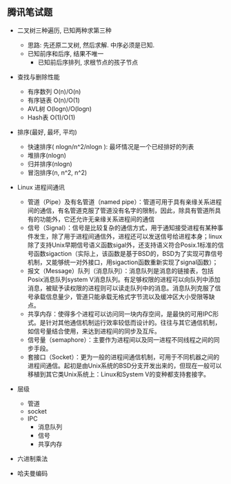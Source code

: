 腾讯笔试题
---

- 二叉树三种遍历, 已知两种求第三种
	- 思路: 先还原二叉树, 然后求解. 中序必须是已知.
	- 已知前序和后序, 结果不唯一
		- 已知前后序排列, 求根节点的孩子节点


- 查找与删除性能
	- 有序数列 O(n)/O(n)
	- 有序链表 O(n)/O(1)
	- AVL树 O(logn)/O(logn)
	- Hash表 O(1)/O(1)


- 排序(最好, 最坏, 平均)
	- 快速排序( nlogn/n^2/nlogn ): 最坏情况是一个已经排好的列表
	- 堆排序(nlogn)
	- 归并排序(nlogn)
	- 冒泡排序(n, n^2, n^2)


- Linux 进程间通讯
	- 管道（Pipe）及有名管道（named pipe）：管道可用于具有亲缘关系进程间的通信，有名管道克服了管道没有名字的限制，因此，除具有管道所具有的功能外，它还允许无亲缘关系进程间的通信
	- 信号（Signal）：信号是比较复杂的通信方式，用于通知接受进程有某种事件发生，除了用于进程间通信外，进程还可以发送信号给进程本身；linux除了支持Unix早期信号语义函数sigal外，还支持语义符合Posix.1标准的信号函数sigaction（实际上，该函数是基于BSD的，BSD为了实现可靠信号机制，又能够统一对外接口，用sigaction函数重新实现了signal函数）；
	- 报文（Message）队列（消息队列）：消息队列是消息的链接表，包括Posix消息队列system V消息队列。有足够权限的进程可以向队列中添加消息，被赋予读权限的进程则可以读走队列中的消息。消息队列克服了信号承载信息量少，管道只能承载无格式字节流以及缓冲区大小受限等缺点。
	- 共享内存：使得多个进程可以访问同一块内存空间，是最快的可用IPC形式。是针对其他通信机制运行效率较低而设计的。往往与其它通信机制，如信号量结合使用，来达到进程间的同步及互斥。
	- 信号量（semaphore）：主要作为进程间以及同一进程不同线程之间的同步手段。
	- 套接口（Socket）：更为一般的进程间通信机制，可用于不同机器之间的进程间通信。起初是由Unix系统的BSD分支开发出来的，但现在一般可以移植到其它类Unix系统上：Linux和System V的变种都支持套接字。

	
- 层级
	- 管道
	- socket
	- IPC
		- 消息队列
		- 信号
		- 共享内存
	
	
- 六进制乘法


- 哈夫曼编码

	